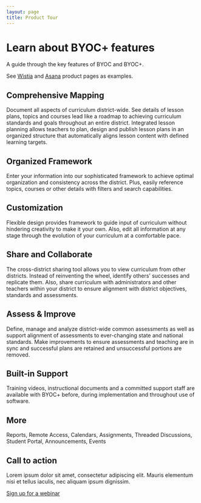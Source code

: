 ```yaml
---
layout: page
title: Product Tour
---
```


# Learn about BYOC+ features 

A guide through the key features of BYOC and BYOC+.

See [Wistia](http://wistia.com/product) and [Asana](http://asana.com/product) product pages as examples.

## Comprehensive Mapping

Document all aspects of curriculum district-wide. See details of lesson plans, topics and courses lead like a roadmap to achieving curriculum standards and goals throughout an entire district. Integrated lesson planning allows teachers to plan, design and publish lesson plans in an organized structure that automatically aligns lesson content with defined learning targets. 

## Organized Framework

Enter your information into our sophisticated framework to achieve optimal organization and consistency across the district. Plus, easily reference topics, courses or other details with filters and search capabilities. 

## Customization

Flexible design provides framework to guide input of curriculum without hindering creativity to make it your own. Also, edit all information at any stage through the evolution of your curriculum at a comfortable pace.

## Share and Collaborate

The cross-district sharing tool allows you to view curriculum from other districts. Instead of reinventing the wheel, identify others’ successes and replicate them. Also, share curriculum with administrators and other teachers within your district to ensure alignment with district objectives, standards and assessments.

## Assess & Improve

Define, manage and analyze district-wide common assessments as well as support alignment of assessments to ever-changing state and national standards. Make improvements to ensure assessments and teaching are in sync and successful plans are retained and unsuccessful portions are removed.

## Built-in Support

Training videos, instructional documents and a committed support staff are available with BYOC+ before, during implementation and throughout use of software.

## More
Reports, Remote Access, Calendars, Assignments, Threaded Discussions, Student Portal, Announcements, Events

## Call to action

Lorem ipsum dolor sit amet, consectetur adipiscing elit. Mauris elementum nisi et tellus iaculis, nec aliquam ipsum dignissim.

<a class="btn btn-lg btn-primary" href="{{ site.baseurl }}/webinars">Sign up for a webinar</a>